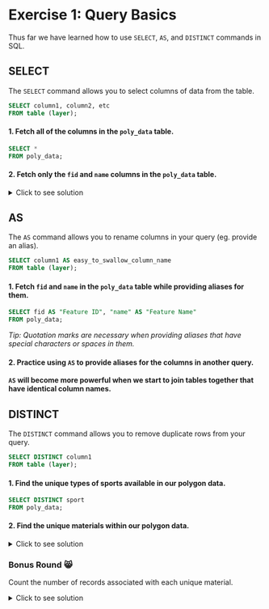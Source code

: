 # Exercise 1: Query Basics

Thus far we have learned how to use `SELECT`, `AS`, and `DISTINCT` commands in SQL.

## SELECT

The `SELECT` command allows you to select columns of data from the table.

```sql
SELECT column1, column2, etc
FROM table (layer);
```

#### 1. Fetch all of the columns in the `poly_data` table.

```sql
SELECT *
FROM poly_data;
```

#### 2. Fetch only the `fid` and `name` columns in the `poly_data` table.

<details>
  <summary>Click to see solution</summary>

```sql
SELECT fid, "name"
FROM poly_data;
```

_Tip: Quotation marks are necessary to select columns that are already keywords in SQL._

</details>

## AS

The `AS` command allows you to rename columns in your query (eg. provide an alias).

```sql
SELECT column1 AS easy_to_swallow_column_name
FROM table (layer);
```

#### 1. Fetch `fid` and `name` in the `poly_data` table while providing aliases for them.

```sql
SELECT fid AS "Feature ID", "name" AS "Feature Name"
FROM poly_data;
```

_Tip: Quotation marks are necessary when providing aliases that have special characters or spaces in them._

#### 2. Practice using `AS` to provide aliases for the columns in another query.

**`AS` will become more powerful when we start to join tables together that have identical column names.**

## DISTINCT

The `DISTINCT` command allows you to remove duplicate rows from your query.

```sql
SELECT DISTINCT column1
FROM table (layer);
```

#### 1. Find the unique types of sports available in our polygon data.

```sql
SELECT DISTINCT sport
FROM poly_data;
```

#### 2. Find the unique materials within our polygon data.

<details>
  <summary>Click to see solution</summary>

```sql
SELECT DISTINCT material
FROM poly_data;
```

</details>

### Bonus Round :smile_cat:

Count the number of records associated with each unique material.

<details>
  <summary>Click to see solution</summary>

```sql
SELECT DISTINCT material
FROM poly_data
GROUP BY material;
```

</details>
